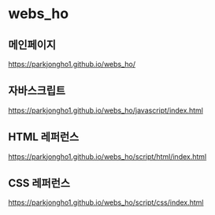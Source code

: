 # webs_ho

## 메인페이지
https://parkjongho1.github.io/webs_ho/

## 자바스크립트
https://parkjongho1.github.io/webs_ho/javascript/index.html

## HTML 레퍼런스
https://parkjongho1.github.io/webs_ho/script/html/index.html

## CSS 레퍼런스
https://parkjongho1.github.io/webs_ho/script/css/index.html

